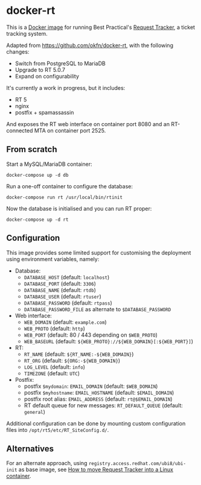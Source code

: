 docker-rt
=========

This is a [Docker image](https://hub.docker.com/repository/docker/cliffordw/rt)
for running Best Practical's
[Request Tracker](https://bestpractical.com/request-tracker),
a ticket tracking system.

Adapted from <https://github.com/okfn/docker-rt>, with the following changes:

- Switch from PostgreSQL to MariaDB
- Upgrade to RT 5.0.7
- Expand on configurability

It's currently a work in progress, but it includes:

- RT 5
- nginx
- postfix + spamassassin

And exposes the RT web interface on container port 8080
and an RT-connected MTA on container port 2525.

From scratch
------------

Start a MySQL/MariaDB container:

    docker-compose up -d db

Run a one-off container to configure the database:

    docker-compose run rt /usr/local/bin/rtinit

Now the database is initialised and you can run RT proper:

    docker-compose up -d rt

Configuration
-------------

This image provides some limited support for customising the deployment using
environment variables, namely:

- Database:
	- `DATABASE_HOST` (default: `localhost`)
	- `DATABASE_PORT` (default: `3306`)
	- `DATABASE_NAME` (default: `rtdb`)
	- `DATABASE_USER` (default: `rtuser`)
	- `DATABASE_PASSWORD` (default: `rtpass`)
	- `DATABASE_PASSWORD_FILE` as alternate to `$DATABASE_PASSWORD`
- Web interface:
	- `WEB_DOMAIN` (default: `example.com`)
	- `WEB_PROTO` (default: `http`)
	- `WEB_PORT` (default: 80 / 443 depending on `$WEB_PROTO`)
	- `WEB_BASEURL` (default: `${WEB_PROTO}://${WEB_DOMAIN}[:${WEB_PORT}]`)
- RT:
	- `RT_NAME` (default: `${RT_NAME:-${WEB_DOMAIN}`)
	- `RT_ORG` (default: `${ORG:-${WEB_DOMAIN}`)
	- `LOG_LEVEL` (default: `info`)
	- `TIMEZONE` (default: `UTC`)
- Postfix:
	- postfix `$mydomain`: `EMAIL_DOMAIN` (default: `$WEB_DOMAIN`)
	- postfix `$myhostname`: `EMAIL_HOSTNAME` (default: `$EMAIL_DOMAIN`)
	- postfix root alias: `EMAIL_ADDRESS` (default: `rt@$EMAIL_DOMAIN`)
	- RT default queue for new messages: `RT_DEFAULT_QUEUE` (default: `general`)

Additional configuration can be done by mounting custom configuration
files into `/opt/rt5/etc/RT_SiteConfig.d/`.

Alternatives
------------

For an alternate approach, using `registry.access.redhat.com/ubi8/ubi-init`
as base image, see
[How to move Request Tracker into a Linux container](https://www.redhat.com/sysadmin/request-tracker-container).
